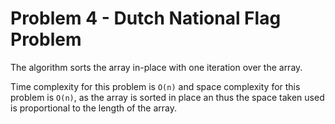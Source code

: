 # Problem 4 - Dutch National Flag Problem

The algorithm sorts the array in-place with one iteration over the array.

Time complexity for this problem is `O(n)` and space complexity for this problem
is `O(n)`, as the array is sorted in place an thus the space taken used is
proportional to the length of the array.
